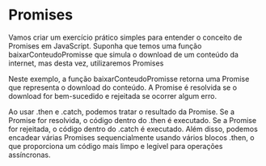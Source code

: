 # Promises

Vamos criar um exercício prático simples para entender o conceito de Promises em JavaScript.
Suponha que temos uma função baixarConteudoPromisse que simula o download de um conteúdo
da internet, mas desta vez, utilizaremos Promises

Neste exemplo, a função baixarConteudoPromisse retorna uma Promise que representa o
download do conteúdo. A Promise é resolvida se o download for bem-sucedido e rejeitada se
ocorrer algum erro.

Ao usar .then e .catch, podemos tratar o resultado da Promise. Se a Promise for resolvida, o código
dentro do .then é executado. Se a Promise for rejeitada, o código dentro do .catch é executado.
Além disso, podemos encadear várias Promises sequencialmente usando vários blocos .then, o que
proporciona um código mais limpo e legível para operações assíncronas.
